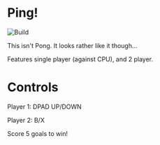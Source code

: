 
# Ping!

![Build](https://github.com/ThePythonator/Ping/workflows/Build/badge.svg)

This isn't Pong. It looks rather like it though...

Features single player (against CPU), and 2 player.

# Controls

Player 1:
DPAD UP/DOWN

Player 2:
B/X

Score 5 goals to win!

